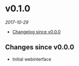 <!--
# v0.2.0
_2017_
  - [Changelog since v0.1.0](#changes-since-v010)

## Changes since v0.1.0

## Fixes since v0.1.0

---

-->

# v0.1.0
_2017-10-29_
  - [Changelog since v0.0.0](#changes-since-v000)

## Changes since v0.0.0
  - Initial webinterface
